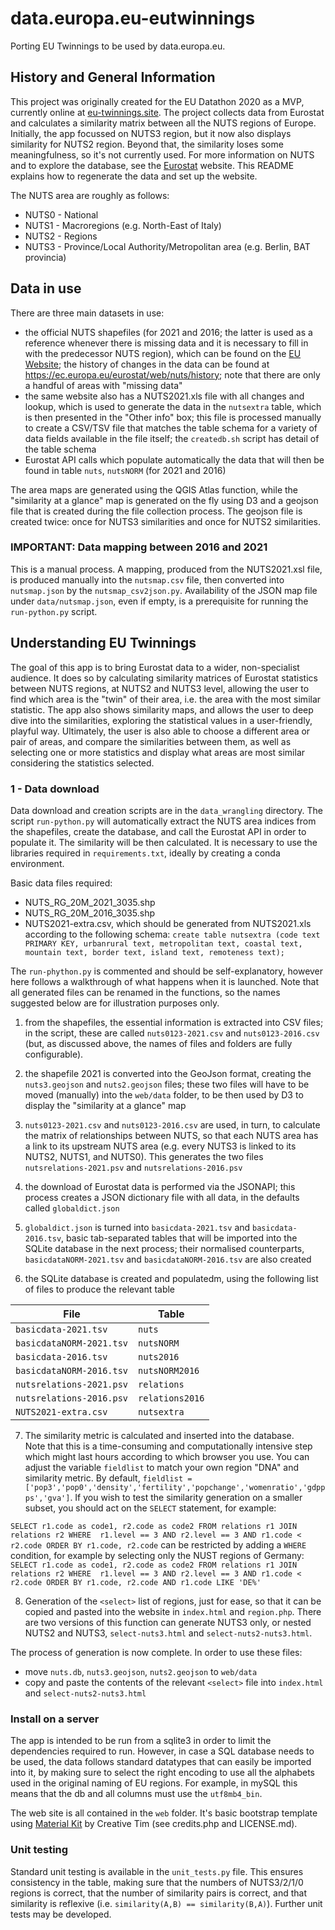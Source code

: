 # data.europa.eu-eutwinnings
Porting EU Twinnings to be used by data.europa.eu.  

## History and General Information
This project was originally created for the EU Datathon 2020 as a MVP, currently online at [eu-twinnings.site](http://eu-twinnings.site). The project collects data from Eurostat and calculates a similarity matrix between all the NUTS regions of Europe. Initially, the app focussed on NUTS3 region, but it now also displays similarity for NUTS2 region. Beyond that, the similarity loses some meaningfulness, so it's not currently used. For more information on NUTS and to explore the database, see the [Eurostat](https://ec.europa.eu/eurostat/data/database) website. This README explains how to regenerate the data and set up the website.

The NUTS area are roughly as follows:

- NUTS0 - National
- NUTS1 - Macroregions (e.g. North-East of Italy)
- NUTS2 - Regions
- NUTS3 - Province/Local Authority/Metropolitan area (e.g. Berlin, BAT provincia)

## Data in use
There are three main datasets in use:
- the official NUTS shapefiles (for 2021 and 2016; the latter is used as a reference whenever there is missing data and it is necessary to fill in with the predecessor NUTS region), which can be found on the [EU Website](https://ec.europa.eu/eurostat/web/gisco/geodata/reference-data/administrative-units-statistical-units/nuts); the history of changes in the data can be found at https://ec.europa.eu/eurostat/web/nuts/history; note that there are only a handful of areas with "missing data"
- the same website also has a NUTS2021.xls file with all changes and lookup, which is used to generate the data in the `nutsextra` table, which is then presented in the "Other info" box; this file is processed manually to create a CSV/TSV file that matches the table schema for a variety of data fields available in the file itself; the `createdb.sh` script has detail of the table schema
- Eurostat API calls which populate automatically the data that will then be found in table `nuts`, `nutsNORM` (for 2021 and 2016)

The area maps are generated using the QGIS Atlas function, while the "similarity at a glance" map is generated on the fly using D3 and a geojson file that is created during the file collection process. The geojson file is created twice: once for NUTS3 similarities and once for NUTS2 similarities.

### IMPORTANT: Data mapping between 2016 and 2021
This is a manual process. A mapping, produced from the NUTS2021.xsl file, is produced manually into the `nutsmap.csv` file, then converted into `nutsmap.json` by the `nutsmap_csv2json.py`. Availability of the JSON map file under `data/nutsmap.json`, even if empty, is a prerequisite for running the `run-python.py` script.

## Understanding EU Twinnings
The goal of this app is to bring Eurostat data to a wider, non-specialist audience.
It does so by calculating similarity matrices of Eurostat statistics between NUTS regions, at NUTS2 and NUTS3 level, allowing the user to find which area is the "twin" of their area, i.e. the area with the most similar statistic. The app also shows similarity maps, and allows the user to deep dive into the similarities, exploring the statistical values in a user-friendly, playful way.
Ultimately, the user is also able to choose a different area or pair of areas, and compare the similarities between them, as well as selecting one or more statistics and display what areas are most similar considering the statistics selected.

### 1 - Data download
Data download and creation scripts are in the `data_wrangling` directory. The script `run-python.py` will automatically extract the NUTS area indices from the shapefiles, create the database, and call the Eurostat API in order to populate it. The similarity will be then calculated. It is necessary to use the libraries required in `requirements.txt`, ideally by creating a conda environment.

Basic data files required:
- NUTS_RG_20M_2021_3035.shp
- NUTS_RG_20M_2016_3035.shp
- NUTS2021-extra.csv, which should be generated from NUTS2021.xls according to the following schema: `create table nutsextra (code text PRIMARY KEY, urbanrural text, metropolitan text, coastal text, mountain text, border text, island text, remoteness text);`

The `run-phython.py` is commented and should be self-explanatory, however here follows a walkthrough of what happens when it is launched. Note that all generated files can be renamed in the functions, so the names suggested below are for illustration purposes only.


1. from the shapefiles, the essential information is extracted into CSV files; in the script, these are called `nuts0123-2021.csv` and `nuts0123-2016.csv` (but, as discussed above, the names of files and folders are fully configurable).

2. the shapefile 2021 is converted into the GeoJson format, creating the `nuts3.geojson` and `nuts2.geojson` files; these two files will have to be moved (manually) into the `web/data` folder, to be then used by D3 to display the "similarity at a glance" map

3. `nuts0123-2021.csv` and `nuts0123-2016.csv` are used, in turn, to calculate the matrix of relationships between NUTS, so that each NUTS area has a link to its upstream NUTS area (e.g. every NUTS3 is linked to its NUTS2, NUTS1, and NUTS0). This generates the two files `nutsrelations-2021.psv` and `nutsrelations-2016.psv`

4. the download of Eurostat data is performed via the JSONAPI; this process creates a JSON dictionary file with all data, in the defaults called `globaldict.json`

5. `globaldict.json` is turned into `basicdata-2021.tsv` and `basicdata-2016.tsv`, basic tab-separated tables that will be imported into the SQLite database in the next process; their normalised counterparts, `basicdataNORM-2021.tsv` and `basicdataNORM-2016.tsv` are also created

6. the SQLite database is created and populatedm, using the following list of files to produce the relevant table

|       File               |       Table       |
| ------------------------ | ----------------- |
|    `basicdata-2021.tsv`  |       `nuts`      |  
| `basicdataNORM-2021.tsv` |     `nutsNORM`    |
|    `basicdata-2016.tsv`  |     `nuts2016`    |
| `basicdataNORM-2016.tsv` |   `nutsNORM2016`  |
| `nutsrelations-2021.psv` |     `relations`   |
| `nutsrelations-2016.psv` |   `relations2016` |
|    `NUTS2021-extra.csv`  |     `nutsextra`   |


7. The similarity metric is calculated and inserted into the database.  
Note that this is a time-consuming and computationally intensive step which might last hours according to which browser you use. You can adjust the variable `fieldlist` to match your own region "DNA" and similarity metric. By default, `fieldlist = ['pop3','pop0','density','fertility','popchange','womenratio','gdppps','gva']`. If you wish to test the similarity generation on a smaller subset, you should act on the `SELECT` statement, for example:

`SELECT r1.code as code1, r2.code as code2 FROM relations r1 JOIN relations r2 WHERE  r1.level == 3 AND r2.level == 3 AND r1.code < r2.code ORDER BY r1.code, r2.code`
can be restricted by adding a `WHERE` condition, for example by selecting only the NUST regions of Germany:
`SELECT r1.code as code1, r2.code as code2 FROM relations r1 JOIN relations r2 WHERE  r1.level == 3 AND r2.level == 3 AND r1.code < r2.code ORDER BY r1.code, r2.code AND r1.code LIKE 'DE%'`

8. Generation of the `<select>` list of regions, just for ease, so that it can be copied and pasted into the website in `index.html` and `region.php`. There are two versions of this function can generate NUTS3 only, or nested NUTS2 and NUTS3, `select-nuts3.html` and `select-nuts2-nuts3.html`.



The process of generation is now complete. In order to use these files:
- move `nuts.db`, `nuts3.geojson`, `nuts2.geojson` to `web/data`
- copy and paste the contents of the relevant `<select>` file into `index.html` and `select-nuts2-nuts3.html`

### Install on a server
The app is intended to be run from a sqlite3 in order to limit the dependencies required to run. However, in case a SQL database needs to be used, the data follows standard datatypes that can easily be imported into it, by making sure to select the right encoding to use all the alphabets used in the original naming of EU regions. For example, in mySQL this means that the db and all columns must use the `utf8mb4_bin`.

The web site is all contained in the `web` folder. It's basic bootstrap template using [Material Kit](https://www.creative-tim.com/product/material-kit) by Creative Tim (see credits.php and LICENSE.md).

### Unit testing
Standard unit testing is available in the `unit_tests.py` file. This ensures consistency in the table, making sure that the numbers of NUTS3/2/1/0 regions is correct, that the number of similarity pairs is correct, and that similarity is reflexive (i.e. `similarity(A,B) == similarity(B,A)`). Further unit tests may be developed.
